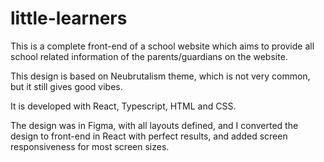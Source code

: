 # little-learners
 
This is a complete front-end of a school website which aims to provide all school related information of the parents/guardians on the website.

This design is based on Neubrutalism theme, which is not very common, but it still gives good vibes.

It is developed with React, Typescript, HTML and CSS.

The design was in Figma, with all layouts defined, and I converted the design to front-end in React with perfect results, and added screen
responsiveness for most screen sizes.
